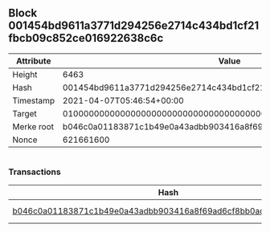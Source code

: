 ## Block 001454bd9611a3771d294256e2714c434bd1cf21fbcb09c852ce016922638c6c

Attribute | Value
--- | ---
Height | 6463
Hash | 001454bd9611a3771d294256e2714c434bd1cf21fbcb09c852ce016922638c6c
Timestamp | 2021-04-07T05:46:54+00:00
Target | 0100000000000000000000000000000000000000000000000000000000000000
Merke root | b046c0a01183871c1b49e0a43adbb903416a8f69ad6cf8bb0adba9ac23dbe7ff
Nonce | 621661600

```

```

### Transactions

Hash | Amount
--- | ---
[b046c0a01183871c1b49e0a43adbb903416a8f69ad6cf8bb0adba9ac23dbe7ff](b046c0a01183871c1b49e0a43adbb903416a8f69ad6cf8bb0adba9ac23dbe7ff.md) | 10.00000000 SKEPTI 
